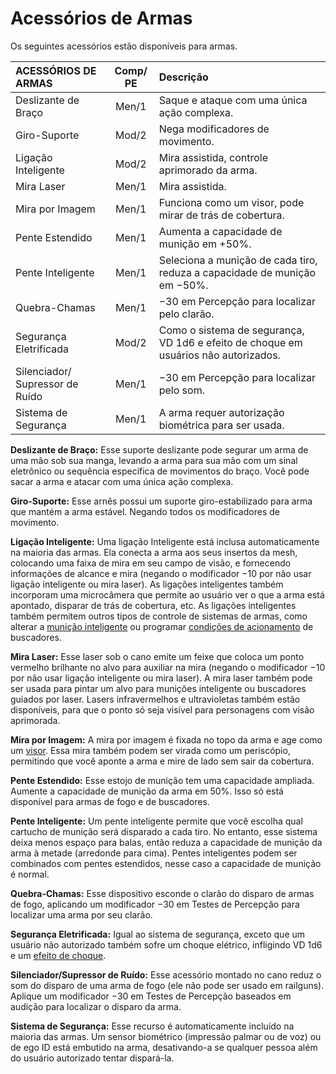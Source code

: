 # Acessórios de Armas

Os seguintes acessórios estão disponíveis para armas.

<!--sort-->

| ACESSÓRIOS DE ARMAS                                          | Comp/<wbr>PE | Descrição                                                                           |
|:------------------------------------------------------------ |:-------------------------------------:|:----------------------------------------------------------------------------------- |
| Deslizante de Braço                                          |                 Men/1                 | Saque e ataque com uma única ação complexa.                                         |
| Giro-Suporte                                                 |                 Mod/2                 | Nega modificadores de movimento.                                                    |
| Ligação Inteligente                                          |                 Mod/2                 | Mira assistida, controle aprimorado da arma.                                        |
| Mira Laser                                                   |                 Men/1                 | Mira assistida.                                                                     |
| Mira por Imagem                                              |                 Men/1                 | Funciona como um visor, pode mirar de trás de cobertura.                            |
| Pente Estendido                                              |                 Men/1                 | Aumenta a capacidade de munição em +50%.                                            |
| Pente Inteligente                                            |                 Men/1                 | Seleciona a munição de cada tiro, reduza a capacidade de munição em −50%.           |
| Quebra-Chamas                                                |                 Men/1                 | −30 em Percepção para localizar pelo clarão.                                        |
| Segurança Eletrificada                                       |                 Mod/2                 | Como o sistema de segurança, VD 1d6 e efeito de choque em usuários não autorizados. |
| Silenciador/<wbr>Supressor de Ruído |                 Men/1                 | −30 em Percepção para localizar pelo som.                                           |
| Sistema de Segurança                                         |                 Men/1                 | A arma requer autorização biométrica para ser usada.                                |

<!--sort-->

**Deslizante de Braço:** Esse suporte deslizante pode segurar um arma de uma mão sob sua manga, levando a arma para sua mão com um sinal eletrônico ou sequência específica de movimentos do braço. Você pode sacar a arma e atacar com uma única ação complexa.

**Giro-Suporte:** Esse arnês possui um suporte giro-estabilizado para arma que mantém a arma estável. Negando todos os modificadores de movimento.

**Ligação Inteligente:** Uma ligação Inteligente está inclusa automaticamente na maioria das armas. Ela conecta a arma aos seus insertos da mesh, colocando uma faixa de mira em seu campo de visão, e fornecendo informações de alcance e mira (negando o modificador −10 por não usar ligação inteligente ou mira laser). As ligações inteligentes também incorporam uma microcâmera que permite ao usuário ver o que a arma está apontado, disparar de trás de cobertura, etc. As ligações inteligentes também permitem outros tipos de controle de sistemas de armas, como alterar a [munição inteligente](09-kinetic-weapons.md#munições-inteligentes) ou programar [condições de acionamento](10-seeker-weapons-and-grenades.md#condições-de-acionamento) de buscadores.

**Mira Laser:** Esse laser sob o cano emite um feixe que coloca um ponto vermelho brilhante no alvo para auxiliar na mira (negando o modificador −10 por não usar ligação inteligente ou mira laser). A mira laser também pode ser usada para pintar um alvo para munições inteligente ou buscadores guiados por laser. Lasers infravermelhos e ultravioletas também estão disponíveis, para que o ponto só seja visível para personagens com visão aprimorada.

**Mira por Imagem:** A mira por imagem é fixada no topo da arma e age como um [visor](../16/05-common-tech-and-ware.md#tecnologia-cotidiana). Essa mira também podem ser virada como um periscópio, permitindo que você aponte a arma e mire de lado sem sair da cobertura.

**Pente Estendido:** Esse estojo de munição tem uma capacidade ampliada. Aumente a capacidade de munição da arma em 50%. Isso só está disponível para armas de fogo e de buscadores.

**Pente Inteligente:** Um pente inteligente permite que você escolha qual cartucho de munição será disparado a cada tiro. No entanto, esse sistema deixa menos espaço para balas, então reduza a capacidade de munição da arma à metade (arredonde para cima). Pentes inteligentes podem ser combinados com pentes estendidos, nesse caso a capacidade de munição é normal.

**Quebra-Chamas:** Esse dispositivo esconde o clarão do disparo de armas de fogo, aplicando um modificador −30 em Testes de Percepção para localizar uma arma por seu clarão.

**Segurança Eletrificada:** Igual ao sistema de segurança, exceto que um usuário não autorizado também sofre um choque elétrico, infligindo VD 1d6 e um [efeito de choque](15-special-attacks.md#ataques-de-choque).

**Silenciador/Supressor de Ruído:** Esse acessório montado no cano reduz o som do disparo de uma arma de fogo (ele não pode ser usado em railguns). Aplique um modificador −30 em Testes de Percepção baseados em audição para localizar o disparo da arma.

**Sistema de Segurança:** Esse recurso é automaticamente incluído na maioria das armas. Um sensor biométrico (impressão palmar ou de voz) ou de ego ID está embutido na arma, desativando-a se qualquer pessoa além do usuário autorizado tentar dispará-la.

<!--sort-end-->

